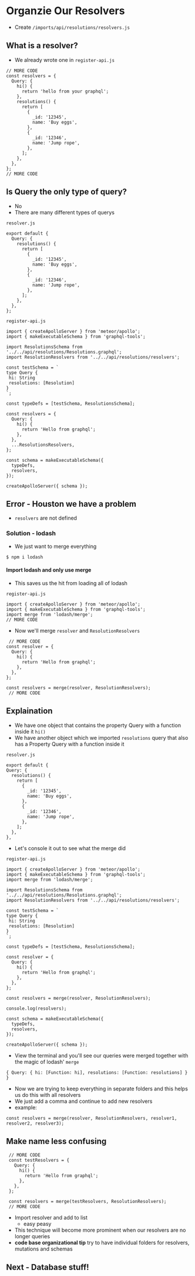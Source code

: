 # Organzie Our Resolvers
* Create `/imports/api/resolutions/resolvers.js`

## What is a resolver?
* We already wrote one in `register-api.js`

```
// MORE CODE
const resolvers = {
  Query: {
    hi() {
      return 'hello from your graphql';
    },
    resolutions() {
      return [
        {
          _id: '12345',
          name: 'Buy eggs',
        },
        {
          _id: '12346',
          name: 'Jump rope',
        },
      ];
    },
  },
};
// MORE CODE
```

## Is Query the only type of query?
* No
* There are many different types of querys

`resolver.js`

```
export default {
  Query: {
    resolutions() {
      return [
        {
          _id: '12345',
          name: 'Buy eggs',
        },
        {
          _id: '12346',
          name: 'Jump rope',
        },
      ];
    },
  },
};
```

`register-api.js`

```
import { createApolloServer } from 'meteor/apollo';
import { makeExecutableSchema } from 'graphql-tools';

import ResolutionsSchema from '../../api/resolutions/Resolutions.graphql';
import ResolutionResolvers from '../../api/resolutions/resolvers';

const testSchema = `
type Query {
 hi: String
 resolutions: [Resolution]
}
`;

const typeDefs = [testSchema, ResolutionsSchema];

const resolvers = {
  Query: {
    hi() {
      return 'Hello from graphql';
    },
  },
  ...ResolutionsResolvers,
};

const schema = makeExecutableSchema({
  typeDefs,
  resolvers,
});

createApolloServer({ schema });
```

## Error - Houston we have a problem
* `resolvers` are not defined

### Solution - lodash
* We just want to merge everything

`$ npm i lodash`

#### Import lodash and only use merge
* This saves us the hit from loading all of lodash

`register-api.js`

```
import { createApolloServer } from 'meteor/apollo';
import { makeExecutableSchema } from 'graphql-tools';
import merge from 'lodash/merge';
// MORE CODE
```

* Now we'll merge `resolver` and `ResolutionResolvers`

```
 // MORE CODE
const resolver = {
  Query: {
    hi() {
      return 'Hello from graphql';
    },
  },
};

const resolvers = merge(resolver, ResolutionResolvers);
 // MORE CODE
```

## Explaination
* We have one object that contains the property Query with a function inside it `hi()`
* We have another object which we imported `resolutions` query that also has a Property Query with a function inside it

`resolver.js`

```
export default {
Query: {
  resolutions() {
    return [
      {
        _id: '12345',
        name: 'Buy eggs',
      },
      {
        _id: '12346',
        name: 'Jump rope',
      },
    ];
  },
},
```

* Let's console it out to see what the merge did

`register-api.js`

```
import { createApolloServer } from 'meteor/apollo';
import { makeExecutableSchema } from 'graphql-tools';
import merge from 'lodash/merge';

import ResolutionsSchema from '../../api/resolutions/Resolutions.graphql';
import ResolutionResolvers from '../../api/resolutions/resolvers';

const testSchema = `
type Query {
 hi: String
 resolutions: [Resolution]
}
`;

const typeDefs = [testSchema, ResolutionsSchema];

const resolver = {
  Query: {
    hi() {
      return 'Hello from graphql';
    },
  },
};

const resolvers = merge(resolver, ResolutionResolvers);

console.log(resolvers);

const schema = makeExecutableSchema({
  typeDefs,
  resolvers,
});

createApolloServer({ schema });
```

* View the terminal and you'll see our queries were merged together with the magic of lodash' `merge`

```
{ Query: { hi: [Function: hi], resolutions: [Function: resolutions] } }
```

* Now we are trying to keep everything in separate folders and this helps us do this with all resolvers
* We just add a comma and continue to add new resolvers
* example:

```
const resolvers = merge(resolver, ResolutionResolvers, resolver1, resolver2, resolver3);
```

## Make name less confusing
```
 // MORE CODE
 const testResolvers = {
   Query: {
     hi() {
       return 'Hello from graphql';
     },
   },
 };

 const resolvers = merge(testResolvers, ResolutionResolvers);
 // MORE CODE
```

* Import resolver and add to list
    - easy peasy
* This technique will become more prominent when our resolvers are no longer queries
*  **code base organizational tip** try to have individual folders for resolvers, mutations and schemas

## Next - Database stuff!
